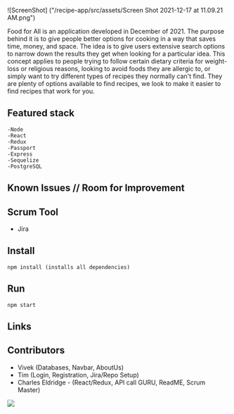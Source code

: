 ![ScreenShot] ("/recipe-app/src/assets/Screen Shot 2021-12-17 at 11.09.21 AM.png")

Food for All is an application developed in December of 2021.  The purpose behind it is to give people better options for cooking in a way that saves time, money, and space.  The idea is to give users extensive search options to narrow down the results they get when looking for a particular idea.  This concept applies to people trying to follow certain dietary criteria for weight-loss or religious reasons, looking to avoid foods they are allergic to, or simply want to try different types of recipes they normally can't find.  They are plenty of options available to find recipes, we look to make it easier to find recipes that work for you.

## Featured stack

    -Node
    -React
    -Redux
    -Passport
    -Express
    -Sequelize
    -PostgreSQL

## Known Issues // Room for Improvement

  

## Scrum Tool

- Jira

## Install

    npm install (installs all dependencies)

## Run

    npm start

## Links


## Contributors

- Vivek  (Databases, Navbar, AboutUs)
- Tim  (Login, Registration, Jira/Repo Setup)
- Charles Eldridge - (React/Redux, API call GURU, ReadME, Scrum Master)

<a href="https://github.com/Eldridge0831/Food4All-Front/graphs/contributors">
  <img src="https://contrib.rocks/image?repo=Eldridge0831/Food4All-Front" />
</a>
